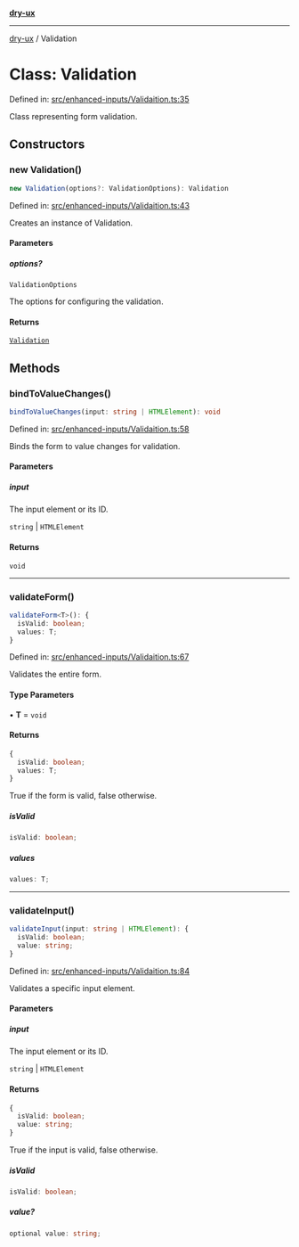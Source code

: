 [**dry-ux**](../README.md)

***

[dry-ux](../README.md) / Validation

# Class: Validation

Defined in: [src/enhanced-inputs/Validaition.ts:35](https://github.com/navedr/dry-ux/blob/709faf84d0a46bbe07884742afd585685ac19a7a/src/enhanced-inputs/Validaition.ts#L35)

Class representing form validation.

## Constructors

### new Validation()

```ts
new Validation(options?: ValidationOptions): Validation
```

Defined in: [src/enhanced-inputs/Validaition.ts:43](https://github.com/navedr/dry-ux/blob/709faf84d0a46bbe07884742afd585685ac19a7a/src/enhanced-inputs/Validaition.ts#L43)

Creates an instance of Validation.

#### Parameters

##### options?

`ValidationOptions`

The options for configuring the validation.

#### Returns

[`Validation`](Validation.md)

## Methods

### bindToValueChanges()

```ts
bindToValueChanges(input: string | HTMLElement): void
```

Defined in: [src/enhanced-inputs/Validaition.ts:58](https://github.com/navedr/dry-ux/blob/709faf84d0a46bbe07884742afd585685ac19a7a/src/enhanced-inputs/Validaition.ts#L58)

Binds the form to value changes for validation.

#### Parameters

##### input

The input element or its ID.

`string` | `HTMLElement`

#### Returns

`void`

***

### validateForm()

```ts
validateForm<T>(): {
  isValid: boolean;
  values: T;
}
```

Defined in: [src/enhanced-inputs/Validaition.ts:67](https://github.com/navedr/dry-ux/blob/709faf84d0a46bbe07884742afd585685ac19a7a/src/enhanced-inputs/Validaition.ts#L67)

Validates the entire form.

#### Type Parameters

• **T** = `void`

#### Returns

```ts
{
  isValid: boolean;
  values: T;
}
```

True if the form is valid, false otherwise.

##### isValid

```ts
isValid: boolean;
```

##### values

```ts
values: T;
```

***

### validateInput()

```ts
validateInput(input: string | HTMLElement): {
  isValid: boolean;
  value: string;
}
```

Defined in: [src/enhanced-inputs/Validaition.ts:84](https://github.com/navedr/dry-ux/blob/709faf84d0a46bbe07884742afd585685ac19a7a/src/enhanced-inputs/Validaition.ts#L84)

Validates a specific input element.

#### Parameters

##### input

The input element or its ID.

`string` | `HTMLElement`

#### Returns

```ts
{
  isValid: boolean;
  value: string;
}
```

True if the input is valid, false otherwise.

##### isValid

```ts
isValid: boolean;
```

##### value?

```ts
optional value: string;
```
